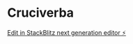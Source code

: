 # Cruciverba

[Edit in StackBlitz next generation editor ⚡️](https://stackblitz.com/~/github.com/Plasma-Adry/Cruciverba)